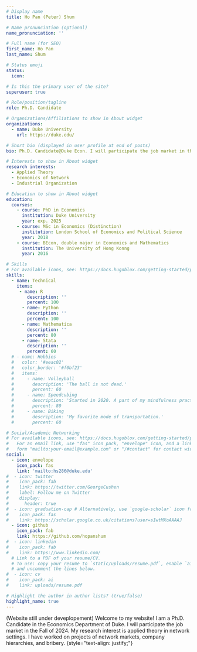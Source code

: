 ```yaml
---
# Display name
title: Ho Pan (Peter) Shum

# Name pronunciation (optional)
name_pronunciation: ''

# Full name (for SEO)
first_name: Ho Pan 
last_name: Shum

# Status emoji
status:
  icon: 

# Is this the primary user of the site?
superuser: true

# Role/position/tagline
role: Ph.D. Candidate

# Organizations/Affiliations to show in About widget
organizations:
  - name: Duke University
    url: https://duke.edu/

# Short bio (displayed in user profile at end of posts)
bio: Ph.D. Candidate@Duke Econ. I will participate the job market in the Fall of 2024. My research interest is applied theory in network settings.

# Interests to show in About widget
research interests:
  - Applied Theory
  - Economics of Network
  - Industrial Organization

# Education to show in About widget
education:
  courses:
    - course: PhD in Economics
      institution: Duke University
      year: exp. 2025
    - course: MSc in Economics (Distinction)
      institution: London School of Economics and Political Science
      year: 2018
    - course: BEcon, double major in Economics and Mathematics
      institution: The University of Hong Konng
      year: 2016

# Skills
# For available icons, see: https://docs.hugoblox.com/getting-started/page-builder/#icons
skills:
  - name: Technical
    items:
     - name: R
        description: ''
        percent: 100
      - name: Python
        description: ''
        percent: 100
      - name: Mathematica
        description: ''
        percent: 80
      - name: Stata
        description: ''
        percent: 60
  # - name: Hobbies
  #   color: '#eeac02'
  #   color_border: '#f0bf23'
  #   items:
  #     - name: Volleyball
  #       description: 'The ball is not dead.'
  #       percent: 60
  #     - name: Speedcubing
  #       description: 'Started in 2020. A part of my mindfulness practices.'
  #       percent: 80
  #     - name: Biking
  #       description: 'My favorite mode of transportation.'
  #       percent: 60

# Social/Academic Networking
# For available icons, see: https://docs.hugoblox.com/getting-started/page-builder/#icons
#   For an email link, use "fas" icon pack, "envelope" icon, and a link in the
#   form "mailto:your-email@example.com" or "/#contact" for contact widget.
social:
  - icon: envelope
    icon_pack: fas
    link: 'mailto:hs286@duke.edu'
#  - icon: twitter
#    icon_pack: fab
#    link: https://twitter.com/GeorgeCushen
#    label: Follow me on Twitter
#    display:
#      header: true
#  - icon: graduation-cap # Alternatively, use `google-scholar` icon from `ai` icon pack
#    icon_pack: fas
#    link: https://scholar.google.co.uk/citations?user=sIwtMXoAAAAJ
  - icon: github
    icon_pack: fab
    link: https://github.com/hopanshum
#  - icon: linkedin
#    icon_pack: fab
#    link: https://www.linkedin.com/
  # Link to a PDF of your resume/CV.
  # To use: copy your resume to `static/uploads/resume.pdf`, enable `ai` icons in `params.yaml`,
  # and uncomment the lines below.
#  - icon: cv
#    icon_pack: ai
#    link: uploads/resume.pdf

# Highlight the author in author lists? (true/false)
highlight_name: true
---
```


(Website still under deveplopement) Welcome to my website! I am a Ph.D. Candidate in the Economics Department of Duke. I will participate the job market in the Fall of 2024. My research interest is applied theory in network settings. I have worked on projects of network markets, company hierarchies, and bribery.
{style="text-align: justify;"}

